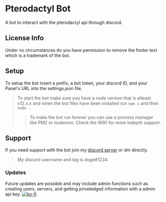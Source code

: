 # Pterodactyl Bot
A bot to interact with the pterodactyl api through discord.
## License Info
Under no circumstances do you have permission to remove the footer text which is a trademark of the bot.

## Setup
To setup the bot insert a prefix, a bot token, your discord ID, and your Panel's URL into the settings.json file.
> To start the bot make sure you have a node version that is atleast v12.x.x and when the bot files have been installed run `npm i` and then `node .`
>> To make the bot run forever you can use a process manager like PM2 or nodemon.
Check the WIKI for more indepth support.
## Support 
If you need support with the bot join my [discord server](https://discord.gg/jtktcP4) or dm directly. 
> My discord username and tag is doge#1234
### Updates
Future updates are possible and may include admin functions such as creating users, servers, and getting priveledged information with a admin api key. 
[![ko-fi](https://www.ko-fi.com/img/githubbutton_sm.svg)](https://ko-fi.com/W7W71NX66)

